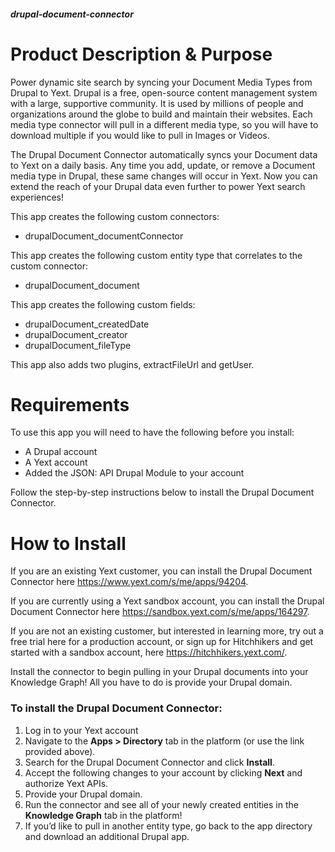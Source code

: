 ##### drupal-document-connector

# Product Description & Purpose

Power dynamic site search by syncing your Document Media Types from Drupal to
Yext. Drupal is a free, open-source content management system with a large,
supportive community. It is used by millions of people and organizations around
the globe to build and maintain their websites. Each media type connector will
pull in a different media type, so you will have to download multiple if you
would like to pull in Images or Videos.

The Drupal Document Connector automatically syncs your Document data to Yext on
a daily basis. Any time you add, update, or remove a Document media type in
Drupal, these same changes will occur in Yext. Now you can extend the reach of
your Drupal data even further to power Yext search experiences!

This app creates the following custom connectors:

- drupalDocument_documentConnector

This app creates the following custom entity type that correlates to the custom
connector:

- drupalDocument_document

This app creates the following custom fields:

- drupalDocument_createdDate
- drupalDocument_creator
- drupalDocument_fileType

This app also adds two plugins, extractFileUrl and getUser.
# Requirements

To use this app you will need to have the following before you install:

- A Drupal account
- A Yext account
- Added the JSON: API Drupal Module to your account

Follow the step-by-step instructions below to install the Drupal Document
Connector.

# How to Install

If you are an existing Yext customer, you can install the Drupal Document
Connector here https://www.yext.com/s/me/apps/94204.

If you are currently using a Yext sandbox account, you can install the Drupal
Document Connector here https://sandbox.yext.com/s/me/apps/164297.

If you are not an existing customer, but interested in learning more, try out a
free trial here for a production account, or sign up for Hitchhikers and get
started with a sandbox account, here <https://hitchhikers.yext.com/>. 

Install the connector to begin pulling in your Drupal documents into your
Knowledge Graph! All you have to do is provide your Drupal domain.

### To install the Drupal Document Connector:

1. Log in to your Yext account
2. Navigate to the **Apps > Directory** tab in the platform (or use the link
   provided above).
3. Search for the Drupal Document Connector and click **Install**.
4. Accept the following changes to your account by clicking **Next** and
   authorize Yext APIs.
5. Provide your Drupal domain.
6. Run the connector and see all of your newly created entities in the
   **Knowledge Graph** tab in the platform!
7. If you’d like to pull in another entity type, go back to the app directory
   and download an additional Drupal app.
